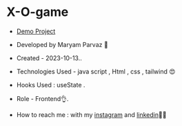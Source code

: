 # X-O-game
- [Demo Project](https://maryamparvaz.github.io/X-O-game/)

- Developed by Maryam Parvaz 🙎

- Created - 2023-10-13..

- Technologies Used - java script , Html , css , tailwind 😍

- Hooks Used : useState .

- Role - Frontend👌.

- How to reach me : with my [instagram](https://www.instagram.com/maryamparvaz_web) and [linkedin](https://www.linkedin.com/in/maryam-parvaz-3687b327a/)👩‍💻
